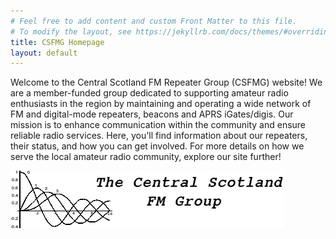 ```yaml
---
# Feel free to add content and custom Front Matter to this file.
# To modify the layout, see https://jekyllrb.com/docs/themes/#overriding-theme-defaults
title: CSFMG Homepage
layout: default
---
```


Welcome to the Central Scotland FM Repeater Group (CSFMG) website! We are a member-funded group dedicated to supporting amateur radio enthusiasts in the region by maintaining and operating a wide network of FM and digital-mode repeaters, beacons and APRS iGates/digis. Our mission is to enhance communication within the community and ensure reliable radio services. Here, you'll find information about our repeaters, their status, and how you can get involved. For more details on how we serve the local amateur radio community, explore our site further!

![Logo](/CSFMG_logo.gif)
